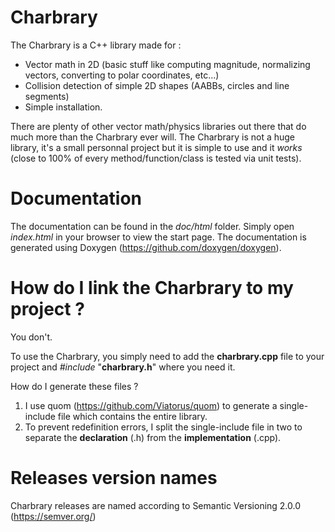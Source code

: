 # Charbrary
The Charbrary is a C++ library made for :
- Vector math in 2D (basic stuff like computing magnitude, normalizing vectors, converting to polar coordinates, etc...)
- Collision detection of simple 2D shapes (AABBs, circles and line segments)
- Simple installation.

There are plenty of other vector math/physics libraries out there that do much more than the Charbrary ever will. The Charbrary is not a huge library, it's a small personnal project but it is simple to use and it *works* (close to 100% of every method/function/class is tested via unit tests). 

# Documentation
The documentation can be found in the *doc/html* folder. Simply open *index.html* in your browser to view the start page.
The documentation is generated using Doxygen (https://github.com/doxygen/doxygen).

# How do I link the Charbrary to my project ?
You don't.

To use the Charbrary, you simply need to add the **charbrary.cpp** file to your project and *#include* "**charbrary.h**" where you need it.

How do I generate these files ?
1. I use quom (https://github.com/Viatorus/quom) to generate a single-include file which contains the entire library.
2. To prevent redefinition errors, I split the single-include file in two to separate the **declaration** (.h) from the **implementation** (.cpp).

# Releases version names
Charbrary releases are named according to Semantic Versioning 2.0.0 (https://semver.org/)
